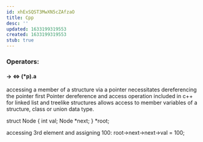 ```yaml
---
id: xhExSQST3MwXN5cZAfzaO
title: Cpp
desc: ''
updated: 1633199319553
created: 1633199319553
stub: true
---
```

### Operators:

#### -> <=> (*p).a
accessing a member of a structure via a pointer necessitates dereferencing the pointer first
Pointer dereference and access operation included in c++ for linked list and treelike structures
allows access to member variables of a structure, class or union data type.

struct Node {
    int val;
    Node *next;
} *root;

accessing 3rd element and assigning 100:
    root->next->next->val = 100;

####
